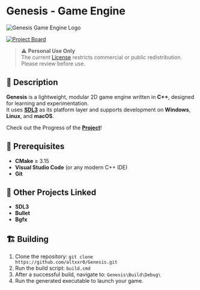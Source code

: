 # Genesis - Game Engine

![Genesis Game Engine Logo](https://github.com/user-attachments/assets/d30ed9b0-691f-43e2-b7e6-06c62de2c10a)

[![Project Board](https://img.shields.io/badge/Project-Board-blue?logo=github)](https://github.com/users/altxxr0/projects/3/views/1)

> ⚠️ **Personal Use Only**  
> The current [License](https://github.com/altxxr0/Genesis/blob/master/LICENSE) restricts commercial or public redistribution. Please review before use.

## 📄 Description

**Genesis** is a lightweight, modular 2D game engine written in **C++**, designed for learning and experimentation.  
It uses **[SDL3](https://www.libsdl.org/)** as its platform layer and supports development on **Windows**, **Linux**, and **macOS**.

Check out the Progress of the **[Project](https://github.com/users/altxxr0/projects/3)**!

## 📍 Prerequisites

- **CMake** ≥ 3.15  
- **Visual Studio Code** (or any modern C++ IDE)  
- **Git**

## 🔗 Other Projects Linked
- **SDL3**
- **Bullet**
- **Bgfx**

## 🏗️ Building

1. Clone the repository:
   `git clone https://github.com/altxxr0/Genesis.git`
2. Run the build script:
   `build.cmd`
4. After a successful build, navigate to:
   `Genesis\Build\Debug\`
6. Run the generated executable to launch your game.
